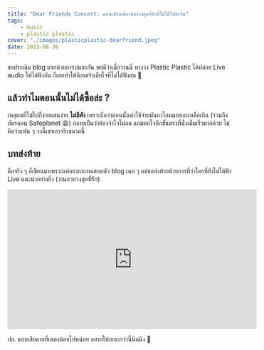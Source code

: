 ```yaml
---
title: "Dear Friends Concert: คอนเสิร์ตเดี่ยวของวงสุดที่รักที่ไม่ได้ไปสะงั้น"
tags:
    - music
    - plastic plastic
cover: "./images/plasticplastic-dearfriend.jpeg"
date: 2023-08-30
---
```


ขอประเดิม blog แรกด้วยการบ่นละกัน พอดีว่าเมื่อวานนี่ ทางวง Plastic Plastic ได้ปล่อย Live audio ให้ได้ฟังกัน ก็เลยทำให้นึกเศร้าเสียใจที่ไม่ได้ฟังสด 🥲

## แล้วทำไมตอนนั้นไม่ได้ซื้อล่ะ ?

เหตุผลที่ไม่ไปก็ง่ายแสนง่าย **ไม่มีตัง** เพราะถือว่าตอนนั้นค่าใช้จ่ายมันถาโถมมาเยอะเหลือเกิน (รวมถึงบัตรคอน Safeplanet 😩) กลายเป็นว่าต้องจำใจไม่กด แถมตกใจอีกขั้นตรงที่นั่งเต็มเร็วมากด้วย ไม่คิดว่าแฟน ๆ วงนี้เขาเอาจริงขนาดนี้

## บทส่งท้าย

คือจริง ๆ ก็เขียนมาเพราะแค่อยากจะทดสอบตัว blog เฉย ๆ แต่ขอส่งท้ายด้วยการที่ว่าใครที่ยังไม่ได้ฟัง Live แนะนำอย่างยิ่ง (งานอวยวงสุดที่รัก)

<iframe width="560" height="315" src="https://www.youtube.com/embed/videoseries?si=zh1xqcQxXb-nPDes&amp;list=OLAK5uy_nxF-OV5AUByBGRVOB95bDHzbivLZ8k7CM" title="YouTube video player" frameborder="0" allow="accelerometer; autoplay; clipboard-write; encrypted-media; gyroscope; picture-in-picture; web-share" allowfullscreen></iframe>

ปล. แอบเสียดายที่เพลงน้อยไปหน่อย อยากให้เยอะกว่านี้นิดนึง 🥺
